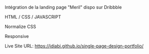 Intégration de la landing page "Meril" dispo sur Dribbble

HTML / CSS / JAVASCRIPT

Normalize CSS

Responsive

Live Site URL: https://jdiabi.github.io/single-page-design-portfolio/
